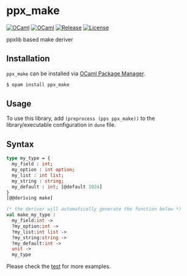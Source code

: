 # ppx_make
[![OCaml](https://img.shields.io/badge/-OCaml-EC6813?logo=ocaml&labelColor=grey)](#)
[![OCaml](https://github.com/erebuxy/ppx_make/actions/workflows/build.yml/badge.svg?branch=master)](https://github.com/erebuxy/ppx_make/actions/workflows/build.yml)
[![Release](https://img.shields.io/github/v/release/bn-d/ppx_make)](#)
[![License](https://img.shields.io/github/license/bn-d/ppx_make)](LICENSE)

ppxlib based make deriver

## Installation
`ppx_make` can be installed via [OCaml Package Manager](https://opam.ocaml.org/packages/ppx_make/).
```sh
$ opam install ppx_make
```

## Usage
To use this library, add `(preprocess (pps ppx_make))` to the library/executable configuration in `dune` file.

## Syntax
```ocaml
type my_type = {
  my_field : int;
  my_option : int option;
  my_list : int list;
  my_string : string;
  my_default : int; [@default 1024]
}
[@@deriving make]

(* the deriver will automatically generate the function below *)
val make_my_type :
  my_field:int ->
  ?my_option:int ->
  ?my_list:int list ->
  ?my_string:string ->
  ?my_default:int ->
  unit ->
  my_type
```
Please check the [test](test) for more examples.
